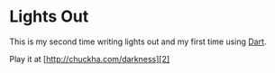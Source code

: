 # Lights Out

This is my second time writing lights out and my first time using [Dart][1].

Play it at [http://chuckha.com/darkness][2]

[1]: http://dartlang.org
[2]: http://chuckha.com/darkness
